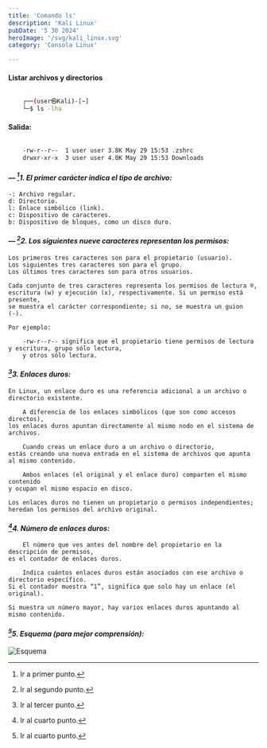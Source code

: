 ```yaml
---
title: 'Comando ls'
description: 'Kali Linux'
pubDate: '5 30 2024'
heroImage: '/svg/kali_linux.svg'
category: 'Consola Linux'

---
```


#### Listar archivos y directorios

```bash

    ┌──(user㉿Kali)-[~]
    └─$ ls -lha

```
#### Salida:

```bash

    -rw-r--r--  1 user user 3.8K May 29 15:53 .zshrc
    drwxr-xr-x  3 user user 4.0K May 29 15:53 Downloads

```

#### — <cite>[^1]1. El primer carácter indica el tipo de archivo:</cite>

    -: Archivo regular.
    d: Directorio.
    l: Enlace simbólico (link).
    c: Dispositivo de caracteres.
    b: Dispositivo de bloques, como un disco duro.

#### — <cite>[^2]2. Los siguientes nueve caracteres representan los permisos:</cite>

    Los primeros tres caracteres son para el propietario (usuario).
    Los siguientes tres caracteres son para el grupo.
    Los últimos tres caracteres son para otros usuarios.

    Cada conjunto de tres caracteres representa los permisos de lectura ®, 
    escritura (w) y ejecución (x), respectivamente. Si un permiso está presente,
    se muestra el carácter correspondiente; si no, se muestra un guion (-). 
    
    Por ejemplo:

        -rw-r--r-- significa que el propietario tiene permisos de lectura y escritura, grupo sólo lectura, 
        y otros sólo lectura.

#### <cite>[^3]3. Enlaces duros:</cite>
    
    En Linux, un enlace duro es una referencia adicional a un archivo o directorio existente. 
    
        A diferencia de los enlaces simbólicos (que son como accesos directos),
    los enlaces duros apuntan directamente al mismo nodo en el sistema de archivos.

        Cuando creas un enlace duro a un archivo o directorio, 
    estás creando una nueva entrada en el sistema de archivos que apunta al mismo contenido.

        Ambos enlaces (el original y el enlace duro) comparten el mismo contenido
    y ocupan el mismo espacio en disco.

    Los enlaces duros no tienen un propietario o permisos independientes; heredan los permisos del archivo original.

#### <cite>[^4]4. Número de enlaces duros:<cite>
    
        El número que ves antes del nombre del propietario en la descripción de permisos,
    es el contador de enlaces duros.

        Indica cuántos enlaces duros están asociados con ese archivo o directorio específico.
    Si el contador muestra “1”, significa que solo hay un enlace (el original).
     
    Si muestra un número mayor, hay varios enlaces duros apuntando al mismo contenido.

#### <cite>[^5]5. Esquema (para mejor comprensión):<cite>

![Esquema](/astroblog/svg/ls.svg)


 [^1]: Ir a primer punto.
 [^2]: Ir al segundo punto. 
 [^3]: Ir al tercer punto.
 [^4]: Ir al cuarto punto.
 [^5]: Ir al cuarto punto.

